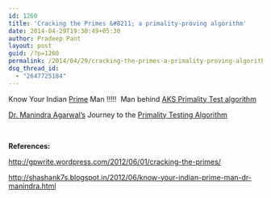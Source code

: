 ```yaml
---
id: 1260
title: 'Cracking the Primes &#8211; a primality-proving algorithm'
date: 2014-04-29T19:30:49+05:30
author: Pradeep Pant
layout: post
guid: /?p=1260
permalink: /2014/04/29/cracking-the-primes-a-primality-proving-algorithm/
dsq_thread_id:
  - "2647725184"
---
```

Know Your Indian [Prime](http://en.wikipedia.org/wiki/Prime_number) Man !!!!!  Man behind [AKS Primality Test algorithm](http://en.wikipedia.org/wiki/AKS_primality_test "AKS primality test")

[Dr. Manindra Agarwal’s](http://www.cse.iitk.ac.in/users/manindra/) Journey to the [Primality Testing Algorithm](http://en.wikipedia.org/wiki/Primality_test)



&nbsp;

**References:**

<http://gpwrite.wordpress.com/2012/06/01/cracking-the-primes/>

<http://shashank7s.blogspot.in/2012/06/know-your-indian-prime-man-dr-manindra.html>
